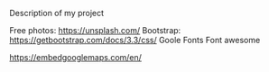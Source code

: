 Description of my project


Free photos: https://unsplash.com/
Bootstrap: https://getbootstrap.com/docs/3.3/css/
Goole Fonts
Font awesome

https://embedgooglemaps.com/en/